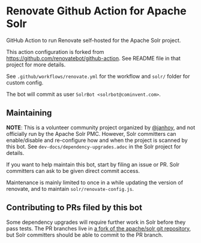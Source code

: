 # Renovate Github Action for Apache Solr

GitHub Action to run Renovate self-hosted for the Apache Solr project. 

This action configuration is forked from https://github.com/renovatebot/github-action. See README file in that project for more details.

See `.github/workflows/renovate.yml` for the workflow and `solr/` folder for custom config.

The bot will commit as user `SolrBot <solrbot@cominvent.com>`.

## Maintaining

**NOTE**: This is a volunteer community project organized by [@janhoy](https://github.com/janhoy), and not
officially run by the Apache Solr PMC. However, Solr committers can enable/disable and re-configure how and when
the project is scanned by this bot. See `dev-docs/dependency-upgrades.adoc` in the Solr project for details.

If you want to help maintain this bot, start by filing an issue or PR. Solr committers can
ask to be given direct commit access.

Maintenance is mainly limited to once in a while updating the version of renovate, and to maintain `solr/renovate-config.js`.

## Contributing to PRs filed by this bot

Some dependency upgrades will require further work in Solr before they pass tests.
The PR branches live in [a fork of the apache/solr git repository](https://github.com/solrbot/apache-_-solr), but Solr committers should be able to commit to the PR branch.
